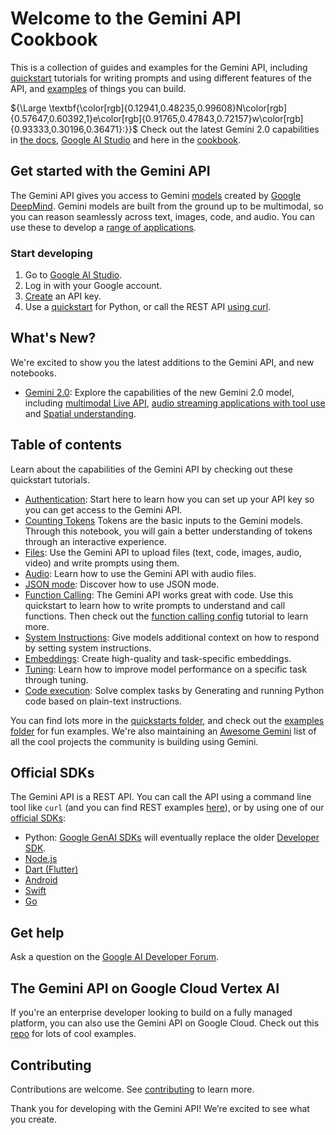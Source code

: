 # Welcome to the Gemini API Cookbook
This is a collection of guides and examples for the Gemini API, including [quickstart](https://github.com/google-gemini/cookbook/tree/main/quickstarts) tutorials for writing prompts and using different features of the API, and [examples](https://github.com/google-gemini/cookbook/tree/main/examples) of things you can build.

${\Large \textbf{\color[rgb]{0.12941,0.48235,0.99608}N\color[rgb]{0.57647,0.60392,1}e\color[rgb]{0.91765,0.47843,0.72157}w\color[rgb]{0.93333,0.30196,0.36471}:}}$ Check out the latest Gemini 2.0 capabilities in [the docs](https://ai.google.dev/gemini-api/docs/models/gemini-v2), [Google AI Studio](https://aistudio.google.com/app/live?model=gemini-2.0-flash-exp) and here in the [cookbook](./gemini-2/).

## Get started with the Gemini API
The Gemini API gives you access to Gemini [models](https://ai.google.dev/models/gemini) created by [Google DeepMind](https://deepmind.google/technologies/gemini/#introduction). Gemini models are built from the ground up to be multimodal, so you can reason seamlessly across text, images, code, and audio. You can use these to develop a [range of applications](https://ai.google.dev/examples/).

### Start developing
1. Go to [Google AI Studio](https://aistudio.google.com/).
2. Log in with your Google account.
3. [Create](https://aistudio.google.com/app/apikey) an API key.
4. Use a [quickstart](https://github.com/google-gemini/cookbook/blob/main/quickstarts/Prompting.ipynb) for Python, or call the REST API [using curl](https://github.com/google-gemini/cookbook/blob/main/quickstarts/rest/Prompting_REST.ipynb).

## What's New?
We're excited to show you the latest additions to the Gemini API, and new notebooks.
* [Gemini 2.0](./gemini-2/): Explore the capabilities of the new Gemini 2.0 model, including [multimodal Live API](./gemini-2/live_api_starter.ipynb), [audio streaming applications with tool use](./gemini-2/live_api_tool_use.ipynb) and [Spatial understanding](./quickstarts/Spatial_understanding.ipynb). 

## Table of contents

Learn about the capabilities of the Gemini API by checking out these quickstart tutorials.
* [Authentication](https://github.com/google-gemini/cookbook/blob/main/quickstarts/Authentication.ipynb): Start here to learn how you can set up your API key so you can get access to the Gemini API.
* [Counting Tokens](https://github.com/google-gemini/cookbook/blob/main/quickstarts/Counting_Tokens.ipynb) Tokens are the basic inputs to the Gemini models. Through this notebook, you will gain a better understanding of tokens through an interactive experience.
* [Files](https://github.com/google-gemini/cookbook/blob/main/quickstarts/File_API.ipynb): Use the Gemini API to upload files (text, code, images, audio, video) and write prompts using them.
* [Audio](https://github.com/google-gemini/cookbook/blob/main/quickstarts/Audio.ipynb): Learn how to use the Gemini API with audio files.
* [JSON mode](https://github.com/google-gemini/cookbook/blob/main/quickstarts/JSON_mode.ipynb): Discover how to use JSON mode.
* [Function Calling](https://github.com/google-gemini/cookbook/blob/main/quickstarts/Function_calling.ipynb): The Gemini API works great with code. Use this quickstart to learn how to write prompts to understand and call functions. Then check out the [function calling config](https://github.com/google-gemini/cookbook/blob/main/quickstarts/Function_calling_config.ipynb) tutorial to learn more.
* [System Instructions](https://github.com/google-gemini/cookbook/blob/main/quickstarts/System_instructions.ipynb): Give models additional context on how to respond by setting system instructions.
* [Embeddings](https://github.com/google-gemini/cookbook/blob/main/quickstarts/Embeddings.ipynb): Create high-quality and task-specific embeddings.
* [Tuning](https://github.com/google-gemini/cookbook/blob/main/quickstarts/Tuning.ipynb): Learn how to improve model performance on a specific task through tuning. 
* [Code execution](https://github.com/google-gemini/cookbook/blob/main/quickstarts/Code_Execution.ipynb): Solve complex tasks by Generating and running Python code based on plain-text instructions. 

You can find lots more in the [quickstarts folder](https://github.com/google-gemini/cookbook/tree/main/quickstarts), and check out the [examples folder](https://github.com/google-gemini/cookbook/tree/main/examples) for fun examples. We're also maintaining an [Awesome Gemini](Awesome_gemini.md) list of all the cool projects the community is building using Gemini. 

## Official SDKs
The Gemini API is a REST API. You can call the API using a command line tool like `curl` (and you can find REST examples [here](https://github.com/google-gemini/cookbook/tree/main/quickstarts/rest)), or by using one of our [official SDKs](https://ai.google.dev/gemini-api/docs/downloads):
* Python: [Google GenAI SDKs](https://github.com/googleapis/python-genai) will eventually replace the older [Developer SDK](https://github.com/google/generative-ai-python).
* [Node.js](https://github.com/google/generative-ai-js)
* [Dart (Flutter)](https://github.com/google/generative-ai-dart)
* [Android](https://github.com/google/generative-ai-android)
* [Swift](https://github.com/google/generative-ai-swift)
* [Go](https://github.com/google/generative-ai-go)

## Get help
Ask a question on the [Google AI Developer Forum](https://discuss.ai.google.dev/).

## The Gemini API on Google Cloud Vertex AI
If you're an enterprise developer looking to build on a fully managed platform, you can also use the Gemini API on Google Cloud. Check out this [repo](https://github.com/GoogleCloudPlatform/generative-ai) for lots of cool examples. 

## Contributing
Contributions are welcome. See [contributing](https://github.com/google-gemini/cookbook/blob/main/CONTRIBUTING.md) to learn more.

Thank you for developing with the Gemini API! We’re excited to see what you create.

